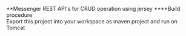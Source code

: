 **Messenger
REST API's for CRUD operation using jersey 
****Build procedure  
Export this project into your workspace as maven project and run on Tomcat
